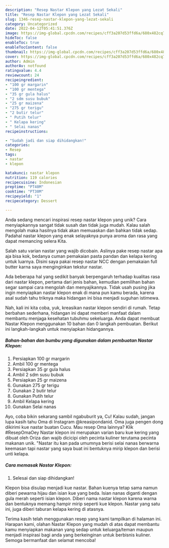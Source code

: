```yaml
---
description: "Resep Nastar Klepon yang Lezat Sekali"
title: "Resep Nastar Klepon yang Lezat Sekali"
slug: 1346-resep-nastar-klepon-yang-lezat-sekali
category: Uncategorized
date: 2022-04-12T05:41:51.376Z
image: https://img-global.cpcdn.com/recipes/cff3a207d53ffd6a/680x482cq70/nastar-klepon-foto-resep-utama.jpg
hideToc: false
enableToc: true
enableTocContent: false
thumbnail: https://img-global.cpcdn.com/recipes/cff3a207d53ffd6a/680x482cq70/nastar-klepon-foto-resep-utama.jpg
cover: https://img-global.cpcdn.com/recipes/cff3a207d53ffd6a/680x482cq70/nastar-klepon-foto-resep-utama.jpg
author: Admin
authorAv: notfound
ratingvalue: 4.4
reviewcount: 24
recipeingredient:
- "100 gr margarin"
- "100 gr mentega"
- "35 gr gula halus"
- "2 sdm susu bubuk"
- "25 gr maizena"
- "275 gr terigu"
- "2 butir telur"
- " Putih telur"
- " Kelapa kering"
- " Selai nanas"
recipeinstructions:

- "Sudah jadi dan siap dihidangkan!"
categories:
- Resep
tags:
- nastar
- klepon

katakunci: nastar klepon 
nutrition: 119 calories
recipecuisine: Indonesian
preptime: "PT40M"
cooktime: "PT30M"
recipeyield: "1"
recipecategory: Dessert

---
```





Anda sedang mencari inspirasi resep nastar klepon yang unik? Cara menyiapkannya sangat tidak susah dan tidak juga mudah. Kalau salah mengolah maka hasilnya tidak akan memuaskan dan bahkan tidak sedap. Padahal nastar klepon yang enak selayaknya punya aroma dan rasa yang dapat memancing selera Kita.





Salah satu varian nastar yang wajib dicobain. Aslinya pake resep nastar apa aja bisa kok, bedanya cuman pemakaian pasta pandan dan kelapa kering untuk luarnya. Disini saya pakai resep nastar NCC dengan pemakaian full butter karna saya menginginkan tekstur nastar.

Ada beberapa hal yang sedikit banyak berpengaruh terhadap kualitas rasa dari nastar klepon, pertama dari jenis bahan, kemudian pemilihan bahan segar sampai cara mengolah dan menyajikannya. Tidak usah pusing jika ingin menyiapkan nastar klepon enak di mana pun kamu berada, karena asal sudah tahu triknya maka hidangan ini bisa menjadi suguhan istimewa.






Nah, kali ini kita coba, yuk, kreasikan nastar klepon sendiri di rumah. Tetap berbahan sederhana, hidangan ini dapat memberi manfaat dalam membantu menjaga kesehatan tubuhmu sekeluarga. Anda dapat membuat Nastar Klepon menggunakan 10 bahan dan 0 langkah pembuatan. Berikut ini langkah-langkah untuk menyiapkan hidangannya.

<!--inarticleads1-->

##### Bahan-bahan dan bumbu yang digunakan dalam pembuatan Nastar Klepon:

1. Persiapkan 100 gr margarin
1. Ambil 100 gr mentega
1. Persiapkan 35 gr gula halus
1. Ambil 2 sdm susu bubuk
1. Persiapkan 25 gr maizena
1. Gunakan 275 gr terigu
1. Gunakan 2 butir telur
1. Gunakan  Putih telur
1. Ambil  Kelapa kering
1. Gunakan  Selai nanas


Ayo, coba bikin sekarang sambil ngabuburit ya, Cu! Kalau sudah, jangan lupa kasih tahu Oma di Instagram @kreasipondanid. Oma juga pengen dong dikirimi kue nastar buatan Cucu.⁣ Mau resep Oma lainnya? Klik #ResepOmaOey⁣ Nastar klepon ini merupakan varian baru kue kering yang dibuat oleh Oriza dan wajib dicicipi oleh pecinta kuliner terutama pecinta makanan unik. &#34;Nastar itu kan pada umumnya berisi selai nanas berwarna keemasan tapi nastar yang saya buat ini bentuknya mirip klepon dan berisi unti kelapa. 

<!--inarticleads2-->

##### Cara memasak Nastar Klepon:


1. Selesai dan siap dihidangkan!

Klepon bisa disulap menjadi kue nastar. Bahan kuenya tetap sama namun diberi pewarna hijau dan isian kue yang beda. Isian nanas diganti dengan gula merah seperti isian klepon. Diberi nama nastar klepon karena warna dan bentuknya memang hampir mirip seperti kue klepon. Nastar yang satu ini, juga diberi taburan kelapa kering di atasnya. 

Terima kasih telah menggunakan resep yang kami tampilkan di halaman ini. Harapan kami, olahan Nastar Klepon yang mudah di atas dapat membantu kamu menyiapkan makanan yang sedap untuk keluarga/teman maupun menjadi inspirasi bagi anda yang berkeinginan untuk berbisnis kuliner. Semoga bermanfaat dan selamat mencoba!
